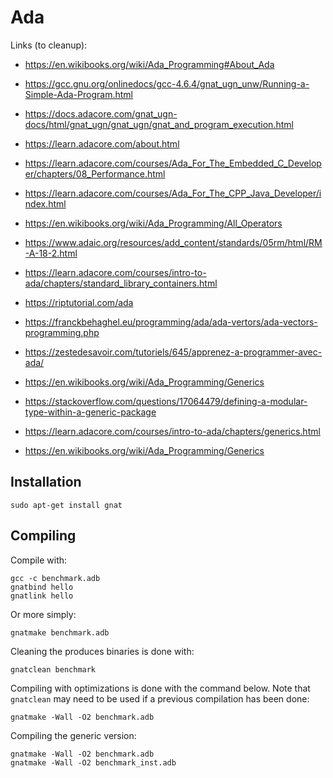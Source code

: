 # Ada

Links (to cleanup):

- https://en.wikibooks.org/wiki/Ada_Programming#About_Ada
- https://gcc.gnu.org/onlinedocs/gcc-4.6.4/gnat_ugn_unw/Running-a-Simple-Ada-Program.html
- https://docs.adacore.com/gnat_ugn-docs/html/gnat_ugn/gnat_ugn/gnat_and_program_execution.html
- https://learn.adacore.com/about.html
- https://learn.adacore.com/courses/Ada_For_The_Embedded_C_Developer/chapters/08_Performance.html
- https://learn.adacore.com/courses/Ada_For_The_CPP_Java_Developer/index.html
- https://en.wikibooks.org/wiki/Ada_Programming/All_Operators
- https://www.adaic.org/resources/add_content/standards/05rm/html/RM-A-18-2.html
- https://learn.adacore.com/courses/intro-to-ada/chapters/standard_library_containers.html
- https://riptutorial.com/ada
- https://franckbehaghel.eu/programming/ada/ada-vertors/ada-vectors-programming.php
- https://zestedesavoir.com/tutoriels/645/apprenez-a-programmer-avec-ada/
- https://en.wikibooks.org/wiki/Ada_Programming/Generics

- https://stackoverflow.com/questions/17064479/defining-a-modular-type-within-a-generic-package
- https://learn.adacore.com/courses/intro-to-ada/chapters/generics.html
- https://en.wikibooks.org/wiki/Ada_Programming/Generics


## Installation

```
sudo apt-get install gnat
```


## Compiling

Compile with:

```
gcc -c benchmark.adb
gnatbind hello
gnatlink hello
```

Or more simply:

```
gnatmake benchmark.adb
```

Cleaning the produces binaries is done with:

```
gnatclean benchmark
```

Compiling with optimizations is done with the command below. Note that ``` gnatclean ``` may need to be used if a previous compilation has been done:

```
gnatmake -Wall -O2 benchmark.adb
```

Compiling the generic version:

```
gnatmake -Wall -O2 benchmark.adb
gnatmake -Wall -O2 benchmark_inst.adb
```
